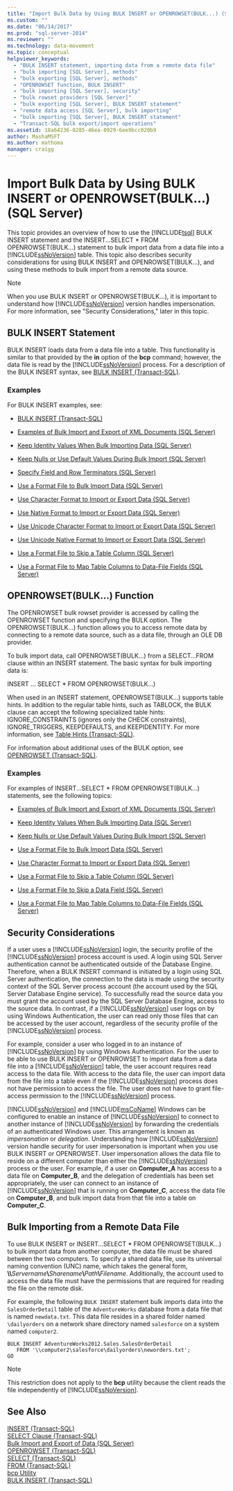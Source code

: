 ```yaml
---
title: "Import Bulk Data by Using BULK INSERT or OPENROWSET(BULK...) (SQL Server) | Microsoft Docs"
ms.custom: ""
ms.date: "06/14/2017"
ms.prod: "sql-server-2014"
ms.reviewer: ""
ms.technology: data-movement
ms.topic: conceptual
helpviewer_keywords: 
  - "BULK INSERT statement, importing data from a remote data file"
  - "bulk importing [SQL Server], methods"
  - "bulk exporting [SQL Server], methods"
  - "OPENROWSET function, BULK INSERT"
  - "bulk importing [SQL Server], security"
  - "bulk rowset providers [SQL Server]"
  - "bulk exporting [SQL Server], BULK INSERT statement"
  - "remote data access [SQL Server], bulk importing"
  - "bulk importing [SQL Server], BULK INSERT statement"
  - "Transact-SQL bulk export/import operations"
ms.assetid: 18a64236-0285-46ea-8929-6ee9bcc020b9
author: MashaMSFT
ms.author: mathoma
manager: craigg
---
```

# Import Bulk Data by Using BULK INSERT or OPENROWSET(BULK...) (SQL Server)
  This topic provides an overview of how to use the [!INCLUDE[tsql](../../includes/tsql-md.md)] BULK INSERT statement and the INSERT...SELECT * FROM OPENROWSET(BULK...) statement to bulk import data from a data file into a [!INCLUDE[ssNoVersion](../../includes/ssnoversion-md.md)] table. This topic also describes security considerations for using BULK INSERT and OPENROWSET(BULK...), and using these methods to bulk import from a remote data source.  
  
> [!NOTE]  
>  When you use BULK INSERT or OPENROWSET(BULK...), it is important to understand how [!INCLUDE[ssNoVersion](../../includes/ssnoversion-md.md)] version handles impersonation. For more information, see "Security Considerations," later in this topic.  
  
## BULK INSERT Statement  
 BULK INSERT loads data from a data file into a table. This functionality is similar to that provided by the **in** option of the **bcp** command; however, the data file is read by the [!INCLUDE[ssNoVersion](../../includes/ssnoversion-md.md)] process. For a description of the BULK INSERT syntax, see [BULK INSERT &#40;Transact-SQL&#41;](/sql/t-sql/statements/bulk-insert-transact-sql).  
  
### Examples  
 For BULK INSERT examples, see:  
  
-   [BULK INSERT &#40;Transact-SQL&#41;](/sql/t-sql/statements/bulk-insert-transact-sql)  
  
-   [Examples of Bulk Import and Export of XML Documents &#40;SQL Server&#41;](examples-of-bulk-import-and-export-of-xml-documents-sql-server.md)  
  
-   [Keep Identity Values When Bulk Importing Data &#40;SQL Server&#41;](keep-identity-values-when-bulk-importing-data-sql-server.md)  
  
-   [Keep Nulls or Use Default Values During Bulk Import &#40;SQL Server&#41;](keep-nulls-or-use-default-values-during-bulk-import-sql-server.md)  
  
-   [Specify Field and Row Terminators &#40;SQL Server&#41;](specify-field-and-row-terminators-sql-server.md)  
  
-   [Use a Format File to Bulk Import Data &#40;SQL Server&#41;](use-a-format-file-to-bulk-import-data-sql-server.md)  
  
-   [Use Character Format to Import or Export Data &#40;SQL Server&#41;](use-character-format-to-import-or-export-data-sql-server.md)  
  
-   [Use Native Format to Import or Export Data &#40;SQL Server&#41;](use-native-format-to-import-or-export-data-sql-server.md)  
  
-   [Use Unicode Character Format to Import or Export Data &#40;SQL Server&#41;](use-unicode-character-format-to-import-or-export-data-sql-server.md)  
  
-   [Use Unicode Native Format to Import or Export Data &#40;SQL Server&#41;](use-unicode-native-format-to-import-or-export-data-sql-server.md)  
  
-   [Use a Format File to Skip a Table Column &#40;SQL Server&#41;](use-a-format-file-to-skip-a-table-column-sql-server.md)  
  
-   [Use a Format File to Map Table Columns to Data-File Fields &#40;SQL Server&#41;](use-a-format-file-to-map-table-columns-to-data-file-fields-sql-server.md)  
  
## OPENROWSET(BULK...) Function  
 The OPENROWSET bulk rowset provider is accessed by calling the OPENROWSET function and specifying the BULK option. The OPENROWSET(BULK...) function allows you to access remote data by connecting to a remote data source, such as a data file, through an OLE DB provider.  
  
 To bulk import data, call OPENROWSET(BULK...) from a SELECT...FROM clause within an INSERT statement. The basic syntax for bulk importing data is:  
  
 INSERT ... SELECT * FROM OPENROWSET(BULK...)  
  
 When used in an INSERT statement, OPENROWSET(BULK...) supports table hints. In addition to the regular table hints, such as TABLOCK, the BULK clause can accept the following specialized table hints: IGNORE_CONSTRAINTS (ignores only the CHECK constraints), IGNORE_TRIGGERS, KEEPDEFAULTS, and KEEPIDENTITY. For more information, see [Table Hints &#40;Transact-SQL&#41;](/sql/t-sql/queries/hints-transact-sql-table).  
  
 For information about additional uses of the BULK option, see [OPENROWSET &#40;Transact-SQL&#41;](/sql/t-sql/functions/openrowset-transact-sql).  
  
### Examples  
 For examples of INSERT...SELECT * FROM OPENROWSET(BULK...) statements, see the following topics:  
  
-   [Examples of Bulk Import and Export of XML Documents &#40;SQL Server&#41;](examples-of-bulk-import-and-export-of-xml-documents-sql-server.md)  
  
-   [Keep Identity Values When Bulk Importing Data &#40;SQL Server&#41;](keep-identity-values-when-bulk-importing-data-sql-server.md)  
  
-   [Keep Nulls or Use Default Values During Bulk Import &#40;SQL Server&#41;](keep-nulls-or-use-default-values-during-bulk-import-sql-server.md)  
  
-   [Use a Format File to Bulk Import Data &#40;SQL Server&#41;](use-a-format-file-to-bulk-import-data-sql-server.md)  
  
-   [Use Character Format to Import or Export Data &#40;SQL Server&#41;](use-character-format-to-import-or-export-data-sql-server.md)  
  
-   [Use a Format File to Skip a Table Column &#40;SQL Server&#41;](use-a-format-file-to-skip-a-table-column-sql-server.md)  
  
-   [Use a Format File to Skip a Data Field &#40;SQL Server&#41;](use-a-format-file-to-skip-a-data-field-sql-server.md)  
  
-   [Use a Format File to Map Table Columns to Data-File Fields &#40;SQL Server&#41;](use-a-format-file-to-map-table-columns-to-data-file-fields-sql-server.md)  
  
## Security Considerations  
 If a user uses a [!INCLUDE[ssNoVersion](../../includes/ssnoversion-md.md)] login, the security profile of the [!INCLUDE[ssNoVersion](../../includes/ssnoversion-md.md)] process account is used. A login using SQL Server authentication cannot be authenticated outside of the Database Engine. Therefore, when a BULK INSERT command is initiated by a login using SQL Server authentication, the connection to the data is made using the security context of the SQL Server process account (the account used by the SQL Server Database Engine service). To successfully read the source data you must grant the account used by the SQL Server Database Engine, access to the source data. In contrast, if a [!INCLUDE[ssNoVersion](../../includes/ssnoversion-md.md)] user logs on by using Windows Authentication, the user can read only those files that can be accessed by the user account, regardless of the security profile of the [!INCLUDE[ssNoVersion](../../includes/ssnoversion-md.md)] process.  
  
 For example, consider a user who logged in to an instance of [!INCLUDE[ssNoVersion](../../includes/ssnoversion-md.md)] by using Windows Authentication. For the user to be able to use BULK INSERT or OPENROWSET to import data from a data file into a [!INCLUDE[ssNoVersion](../../includes/ssnoversion-md.md)] table, the user account requires read access to the data file. With access to the data file, the user can import data from the file into a table even if the [!INCLUDE[ssNoVersion](../../includes/ssnoversion-md.md)] process does not have permission to access the file. The user does not have to grant file-access permission to the [!INCLUDE[ssNoVersion](../../includes/ssnoversion-md.md)] process.  
  
 [!INCLUDE[ssNoVersion](../../includes/ssnoversion-md.md)] and [!INCLUDE[msCoName](../../includes/msconame-md.md)] Windows can be configured to enable an instance of [!INCLUDE[ssNoVersion](../../includes/ssnoversion-md.md)] to connect to another instance of [!INCLUDE[ssNoVersion](../../includes/ssnoversion-md.md)] by forwarding the credentials of an authenticated Windows user. This arrangement is known as *impersonation* or *delegation*. Understanding how [!INCLUDE[ssNoVersion](../../includes/ssnoversion-md.md)] version handle security for user impersonation is important when you use BULK INSERT or OPENROWSET. User impersonation allows the data file to reside on a different computer than either the [!INCLUDE[ssNoVersion](../../includes/ssnoversion-md.md)] process or the user. For example, if a user on **Computer_A** has access to a data file on **Computer_B**, and the delegation of credentials has been set appropriately, the user can connect to an instance of [!INCLUDE[ssNoVersion](../../includes/ssnoversion-md.md)] that is running on **Computer_C**, access the data file on **Computer_B**, and bulk import data from that file into a table on **Computer_C**.  
  
## Bulk Importing from a Remote Data File  
 To use BULK INSERT or INSERT...SELECT \* FROM OPENROWSET(BULK...) to bulk import data from another computer, the data file must be shared between the two computers. To specify a shared data file, use its universal naming convention (UNC) name, which takes the general form, **\\\\**_Servername_**\\**_Sharename_**\\**_Path_**\\**_Filename_. Additionally, the account used to access the data file must have the permissions that are required for reading the file on the remote disk.  
  
 For example, the following `BULK INSERT` statement bulk imports data into the `SalesOrderDetail` table of the `AdventureWorks` database from a data file that is named `newdata.txt`. This data file resides in a shared folder named `\dailyorders` on a network share directory named `salesforce` on a system named `computer2`.  
  
```  
BULK INSERT AdventureWorks2012.Sales.SalesOrderDetail  
   FROM '\\computer2\salesforce\dailyorders\neworders.txt';  
GO  
```  
  
> [!NOTE]  
>  This restriction does not apply to the **bcp** utility because the client reads the file independently of [!INCLUDE[ssNoVersion](../../includes/ssnoversion-md.md)].  
  
## See Also  
 [INSERT &#40;Transact-SQL&#41;](/sql/t-sql/statements/insert-transact-sql)   
 [SELECT Clause &#40;Transact-SQL&#41;](/sql/t-sql/queries/select-clause-transact-sql)   
 [Bulk Import and Export of Data &#40;SQL Server&#41;](bulk-import-and-export-of-data-sql-server.md)   
 [OPENROWSET &#40;Transact-SQL&#41;](/sql/t-sql/functions/openrowset-transact-sql)   
 [SELECT &#40;Transact-SQL&#41;](/sql/t-sql/queries/select-transact-sql)   
 [FROM &#40;Transact-SQL&#41;](/sql/t-sql/queries/from-transact-sql)   
 [bcp Utility](../../tools/bcp-utility.md)   
 [BULK INSERT &#40;Transact-SQL&#41;](/sql/t-sql/statements/bulk-insert-transact-sql)  
  
  
